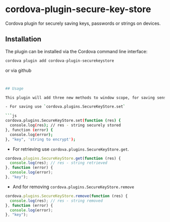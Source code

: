 # cordova-plugin-secure-key-store
Cordova plugin for securely saving keys, passwords or strings on devices.

## Installation

The plugin can be installed via the Cordova command line interface:

```sh
cordova plugin add cordova-plugin-securekeystore
```

or via github

```sh


## Usage

This plugin will add three new methods to window scope, for saving sensitive data, retrieving saved data and for removing data.

- For saving use `cordova.plugins.SecureKeyStore.set` 

```js
cordova.plugins.SecureKeyStore.set(function (res) {
  console.log(res); // res - string securely stored
}, function (error) {
  console.log(error);
}, "key", 'string to encrypt');
```

- For retrieving use `cordova.plugins.SecureKeyStore.get`.

```js
cordova.plugins.SecureKeyStore.get(function (res) {
  console.log(res); // res - string retrieved
}, function (error) {
  console.log(error);
}, "key");
```
- And for removing `cordova.plugins.SecureKeyStore.remove`

```js
cordova.plugins.SecureKeyStore.remove(function (res) {
  console.log(res); // res - string removed
}, function (error) {
  console.log(error);
}, "key");
```
